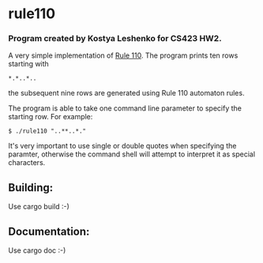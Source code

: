 
# rule110

### Program created by Kostya Leshenko for CS423 HW2.

A very simple implementation of [Rule 110](https://en.wikipedia.org/wiki/Rule_110).
The program prints ten rows starting with
```
*.*..*..
```
the subsequent nine rows are generated using Rule 110 automaton rules.

The program is able to take one command line parameter to specify the starting row.
For example:
```
$ ./rule110 "..**..*."
```
It's very important to use single or double quotes when specifying the paramter,
otherwise the command shell will attempt to interpret it as special characters.

## Building:
Use cargo build :-)

## Documentation:
Use cargo doc :-)

